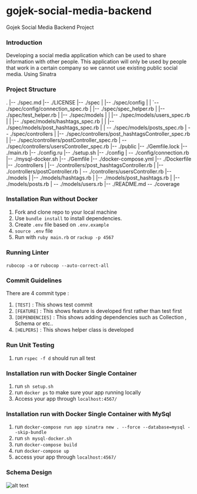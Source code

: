 # gojek-social-media-backend

Gojek Social Media Backend Project

### Introduction

Developing a social media application which can be used to share information with other people. This application will only be used by people that work in a certain company so we cannot use existing public social media. Using Sinatra

### Project Structure
.
|-- ./spec.md
|-- ./LICENSE
|-- ./spec
|   |-- ./spec/config
|   |   `-- ./spec/config/connection_spec.rb
|   |-- ./spec/spec_helper.rb
|   |-- ./spec/test_helper.rb
|   |-- ./spec/models
|   |   |-- ./spec/models/users_spec.rb
|   |   |-- ./spec/models/hashtags_spec.rb
|   |   |-- ./spec/models/post_hashtags_spec.rb
|   |   -- ./spec/models/posts_spec.rb
|   -- ./spec/controllers
|       |-- ./spec/controllers/post_hashtagsController_spec.rb
|       |-- ./spec/controllers/postController_spec.rb
|       -- ./spec/controllers/usersController_spec.rb
|-- ./public
|-- ./Gemfile.lock
|-- ./main.rb
|-- ./config.ru
|-- ./setup.sh
|-- ./config
|   -- ./config/connection.rb
|-- ./mysql-docker.sh
|-- ./Gemfile
|-- ./docker-compose.yml
|-- ./Dockerfile
|-- ./controllers
|   |-- ./controllers/post_hashtagsController.rb
|   |-- ./controllers/postController.rb
|   -- ./controllers/usersController.rb
|-- ./models
|   |-- ./models/hashtags.rb
|   |-- ./models/post_hashtags.rb
|   |-- ./models/posts.rb
|   -- ./models/users.rb
|-- ./README.md
-- ./coverage 

### Installation Run without Docker

1. Fork and clone repo to your local machine
2. Use `bundle install` to install dependencies.
3. Create `.env` file based on `.env.example`
4. `source .env` file
5. Run with `ruby main.rb` or `rackup -p 4567`
### Running Linter

`rubocop -a` or `rubocop --auto-correct-all`

### Commit Guidelines

There are 4 commit type :

1. `[TEST]` : This shows test commit
2. `[FEATURE]` : This shows feature is developed first rather than test first
3. `[DEPENDENCIES]` : This shows adding dependencies such as Collection , Schema or etc..
4. `[HELPERS]` : This shows helper class is developed

### Run Unit Testing

1. run `rspec -f d` should run all test

### Installation run with Docker Single Container

1. run `sh setup.sh`
2. run `docker ps` to make sure your app running locally
3. Access your app through `localhost:4567/`

### Installation run with Docker Single Container with MySql

1. run `docker-compose run app sinatra new . --force --database=mysql --skip-bundle `
2. run `sh mysql-docker.sh`
3. run `docker-compose build`
4. run `docker-compose up`
5. access your app through `localhost:4567/`

### Schema Design

![alt text](https://github.com/rachfiandj07/gojek-social-media-backend/blob/main/social-media-db-schema-design%20(1)%20(1).png)